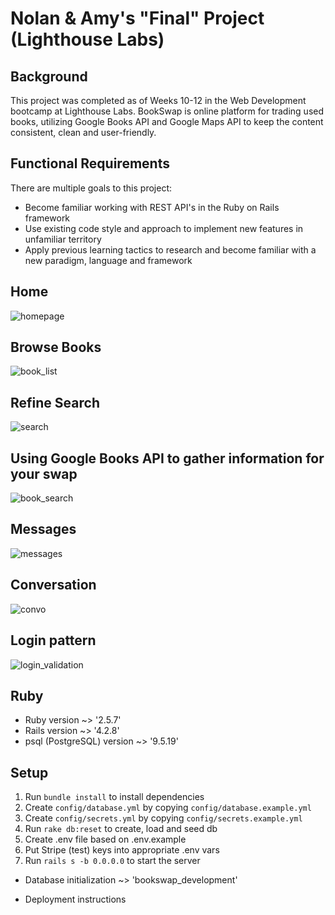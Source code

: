 # Nolan & Amy's "Final" Project (Lighthouse Labs)

## Background

This project was completed as of Weeks 10-12 in the Web Development bootcamp at Lighthouse Labs. BookSwap is online platform for trading used books, utilizing Google Books API and Google Maps API to keep the content consistent, clean and user-friendly.

## Functional Requirements

There are multiple goals to this project:

- Become familiar working with REST API's in the Ruby on Rails framework
- Use existing code style and approach to implement new features in unfamiliar territory
- Apply previous learning tactics to research and become familiar with a new paradigm, language and framework

## Home 
![homepage](https://user-images.githubusercontent.com/48977789/72626505-13077980-3908-11ea-8ecc-eba015d6fd59.png)
## Browse Books
![book_list](https://user-images.githubusercontent.com/48977789/72626513-1864c400-3908-11ea-85d2-29c6ed416c80.png)
## Refine Search 
![search](https://user-images.githubusercontent.com/48977789/72626535-24508600-3908-11ea-9198-9c9cfe9b64c5.png)
## Using Google Books API to gather information for your swap 
![book_search](https://user-images.githubusercontent.com/48977789/72626552-2ca8c100-3908-11ea-8467-d7af72489e3e.png)
## Messages 
![messages](https://user-images.githubusercontent.com/48977789/72626561-2fa3b180-3908-11ea-9b71-aeb8bff97782.png)
## Conversation
![convo](https://user-images.githubusercontent.com/48977789/72626571-329ea200-3908-11ea-8d58-d7729ed54db9.png)
## Login pattern
![login_validation](https://user-images.githubusercontent.com/48977789/72626590-39c5b000-3908-11ea-969a-c51ee9c40c1d.png)

## Ruby

* Ruby version ~> '2.5.7'
* Rails version ~> '4.2.8'
* psql (PostgreSQL) version ~> '9.5.19'

## Setup

1. Run `bundle install` to install dependencies
2. Create `config/database.yml` by copying `config/database.example.yml`
3. Create `config/secrets.yml` by copying `config/secrets.example.yml`
4. Run `rake db:reset` to create, load and seed db
5. Create .env file based on .env.example
6. Put Stripe (test) keys into appropriate .env vars
7. Run `rails s -b 0.0.0.0` to start the server

* Database initialization ~> 'bookswap_development'

* Deployment instructions
